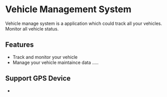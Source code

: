 # Vehicle Management System

Vehicle manage system is a application which could track all your vehicles. Monitor all vehicle status.

## Features

* Track and monitor your vehicle 
* Manage your vehicle maintaince data
.....

## Support GPS Device
* 
